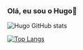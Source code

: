 ### Olá, eu sou o Hugo🫡

<!--
**hg-kaua/hg-kaua** is a ✨ _special_ ✨ repository because its `README.md` (this file) appears on your GitHub profile.

Here are some ideas to get you started:

- 🔭 I’m currently working on ...
- 🌱 I’m currently learning ...
- 👯 I’m looking to collaborate on ...
- 🤔 I’m looking for help with ...
- 💬 Ask me about ...
- 📫 How to reach me: ...
- 😄 Pronouns: ...
- ⚡ Fun fact: ...
-->
![Hugo GitHub stats](https://github-readme-stats.vercel.app/api?username=hg-kaua&show_icons=true&theme=dracula)

[![Top Langs](https://github-readme-stats.vercel.app/api/top-langs/?username=hg-kaua&layout=compact)](https://github.com/anuraghazra/github-readme-stats)
